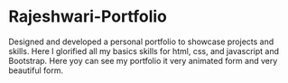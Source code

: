# Rajeshwari-Portfolio
Designed and developed a personal portfolio to showcase projects and skills. Here I glorified all my basics skills for html, css, and javascript and Bootstrap.
Here yoy can see my portfolio it very animated form and very beautiful form.


